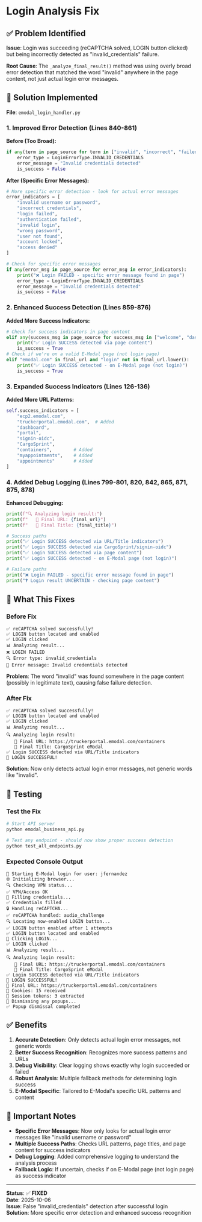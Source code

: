 # Login Analysis Fix

## ✅ Problem Identified

**Issue**: Login was succeeding (reCAPTCHA solved, LOGIN button clicked) but being incorrectly detected as "invalid_credentials" failure.

**Root Cause**: The `_analyze_final_result()` method was using overly broad error detection that matched the word "invalid" anywhere in the page content, not just actual login error messages.

## 🔧 Solution Implemented

**File**: `emodal_login_handler.py`

### 1. Improved Error Detection (Lines 840-861)

**Before (Too Broad):**
```python
if any(term in page_source for term in ["invalid", "incorrect", "failed"]):
    error_type = LoginErrorType.INVALID_CREDENTIALS
    error_message = "Invalid credentials detected"
    is_success = False
```

**After (Specific Error Messages):**
```python
# More specific error detection - look for actual error messages
error_indicators = [
    "invalid username or password",
    "incorrect credentials", 
    "login failed",
    "authentication failed",
    "invalid login",
    "wrong password",
    "user not found",
    "account locked",
    "access denied"
]

# Check for specific error messages
if any(error_msg in page_source for error_msg in error_indicators):
    print("❌ Login FAILED - specific error message found in page")
    error_type = LoginErrorType.INVALID_CREDENTIALS
    error_message = "Invalid credentials detected"
    is_success = False
```

### 2. Enhanced Success Detection (Lines 859-876)

**Added More Success Indicators:**
```python
# Check for success indicators in page content
elif any(success_msg in page_source for success_msg in ["welcome", "dashboard", "cargosprint", "my appointments", "containers"]):
    print("✅ Login SUCCESS detected via page content")
    is_success = True
# Check if we're on a valid E-Modal page (not login page)
elif "emodal.com" in final_url and "login" not in final_url.lower():
    print("✅ Login SUCCESS detected - on E-Modal page (not login)")
    is_success = True
```

### 3. Expanded Success Indicators (Lines 126-136)

**Added More URL Patterns:**
```python
self.success_indicators = [
    "ecp2.emodal.com",
    "truckerportal.emodal.com",  # Added
    "dashboard",
    "portal",
    "signin-oidc",
    "CargoSprint",
    "containers",        # Added
    "myappointments",    # Added
    "appointments"       # Added
]
```

### 4. Added Debug Logging (Lines 799-801, 820, 842, 865, 871, 875, 878)

**Enhanced Debugging:**
```python
print(f"🔍 Analyzing login result:")
print(f"   📍 Final URL: {final_url}")
print(f"   📄 Final Title: {final_title}")

# Success paths
print("✅ Login SUCCESS detected via URL/Title indicators")
print("✅ Login SUCCESS detected via CargoSprint/signin-oidc")
print("✅ Login SUCCESS detected via page content")
print("✅ Login SUCCESS detected - on E-Modal page (not login)")

# Failure paths
print("❌ Login FAILED - specific error message found in page")
print("❓ Login result UNCERTAIN - checking page content")
```

## 🎯 What This Fixes

### Before Fix
```
✅ reCAPTCHA solved successfully!
✅ LOGIN button located and enabled
✅ LOGIN clicked
📊 Analyzing result...
❌ LOGIN FAILED
🔍 Error type: invalid_credentials
📝 Error message: Invalid credentials detected
```

**Problem**: The word "invalid" was found somewhere in the page content (possibly in legitimate text), causing false failure detection.

### After Fix
```
✅ reCAPTCHA solved successfully!
✅ LOGIN button located and enabled
✅ LOGIN clicked
📊 Analyzing result...
🔍 Analyzing login result:
   📍 Final URL: https://truckerportal.emodal.com/containers
   📄 Final Title: CargoSprint eModal
✅ Login SUCCESS detected via URL/Title indicators
🎉 LOGIN SUCCESSFUL!
```

**Solution**: Now only detects actual login error messages, not generic words like "invalid".

## 🧪 Testing

### Test the Fix
```bash
# Start API server
python emodal_business_api.py

# Test any endpoint - should now show proper success detection
python test_all_endpoints.py
```

### Expected Console Output
```
🚀 Starting E-Modal login for user: jfernandez
🌐 Initializing browser...
🔍 Checking VPN status...
✅ VPN/Access OK
📝 Filling credentials...
✅ Credentials filled
🔒 Handling reCAPTCHA...
✅ reCAPTCHA handled: audio_challenge
🔍 Locating now-enabled LOGIN button...
✅ LOGIN button enabled after 1 attempts
✅ LOGIN button located and enabled
🔘 Clicking LOGIN...
✅ LOGIN clicked
📊 Analyzing result...
🔍 Analyzing login result:
   📍 Final URL: https://truckerportal.emodal.com/containers
   📄 Final Title: CargoSprint eModal
✅ Login SUCCESS detected via URL/Title indicators
🎉 LOGIN SUCCESSFUL!
📍 Final URL: https://truckerportal.emodal.com/containers
🍪 Cookies: 15 received
🔑 Session tokens: 3 extracted
🚫 Dismissing any popups...
✅ Popup dismissal completed
```

## ✅ Benefits

1. **Accurate Detection**: Only detects actual login error messages, not generic words
2. **Better Success Recognition**: Recognizes more success patterns and URLs
3. **Debug Visibility**: Clear logging shows exactly why login succeeded or failed
4. **Robust Analysis**: Multiple fallback methods for determining login success
5. **E-Modal Specific**: Tailored to E-Modal's specific URL patterns and content

## 🚨 Important Notes

- **Specific Error Messages**: Now only looks for actual login error messages like "invalid username or password"
- **Multiple Success Paths**: Checks URL patterns, page titles, and page content for success indicators
- **Debug Logging**: Added comprehensive logging to understand the analysis process
- **Fallback Logic**: If uncertain, checks if on E-Modal page (not login page) as success indicator

---

**Status**: ✅ **FIXED**  
**Date**: 2025-10-06  
**Issue**: False "invalid_credentials" detection after successful login  
**Solution**: More specific error detection and enhanced success recognition
